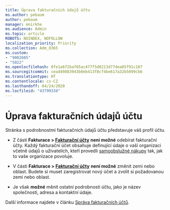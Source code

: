 ```yaml
---
title: Úprava fakturačních údajů účtu
ms.author: pebaum
author: pebaum
manager: mnirkhe
ms.audience: Admin
ms.topic: article
ROBOTS: NOINDEX, NOFOLLOW
localization_priority: Priority
ms.collection: Adm_O365
ms.custom:
- "9002605"
- "5022"
ms.openlocfilehash: 0fe1a6f2baf65ac477f5d0213d774ea05f91c107
ms.sourcegitcommit: cead49883943b0eb413f8cf4be617a32b5099cb6
ms.translationtype: HT
ms.contentlocale: cs-CZ
ms.lasthandoff: 04/24/2020
ms.locfileid: "43799338"
---
```

# <a name="change-billing-account-information"></a>Úprava fakturačních údajů účtu

Stránka s podrobnostmi fakturačních údajů účtu představuje váš profil účtu.

- Z části **Fakturace > [Fakturační účty](https://go.microsoft.com/fwlink/p/?linkid=2084771)** **není možné** odebírat fakturační účty. Každý fakturační účet obsahuje definující údaje o vaší organizaci včetně údajů o uživatelích, kteří provedli [samoobslužné nákupy](https://docs.microsoft.com/microsoft-365/commerce/subscriptions/manage-self-service-purchases-admins) tak, jak to vaše organizace povoluje. 

- V části **Fakturace > [Fakturační účty](https://go.microsoft.com/fwlink/p/?linkid=2084771)** **není možné** změnit zemi nebo oblast. Budete si muset zaregistrovat nový účet a zvolit si požadovanou zemi nebo oblast. 

- Je však **možné** měnit ostatní podrobnosti účtu, jako je název společnosti, adresa a kontaktní údaje. 

Další informace najdete v článku [Správa fakturačních účtů](https://docs.microsoft.com/microsoft-365/commerce/manage-billing-accounts). 
